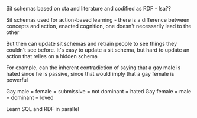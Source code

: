 Sit schemas based on cta and literature and codified as RDF - lsa??

Sit schemas used for action-based learning - there is a difference between concepts and action, enacted cognition, one doesn't necessarily lead to the other

But then can update sit schemas and retrain people to see things they couldn't see before. It's easy to update a sit schema, but hard to update an action that relies on a hidden schema

For example, can the inherent contradiction of saying that a gay male is hated since he is passive, since that would imply that a gay female is powerful

Gay male = female = submissive = not dominant = hated 
Gay female = male = dominant = loved

Learn SQL and RDF in parallel